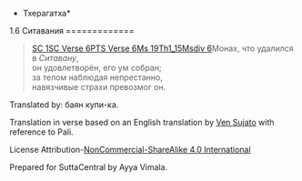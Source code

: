 * Тхерагатха*

1\.6 Ситавания
\=\=\=\=\=\=\=\=\=\=\=\=\=

> [SC 1](\#sc1)[SC Verse 6](\#vns6)[PTS Verse 6](\#vnp6)[Ms 19Th1\_15](\#ms19Th1_15)[Msdiv 6](\#msdiv6)Монах, что удалился в *Ситавану*,  
> он удовлетворён, его ум собран;  
> за телом наблюдая непрестанно,  
> навязчивые страхи превозмог он\.

Translated by: баян купи\-ка\.

Translation in verse based on an English translation by [Ven Sujato](/en/thag1\.6) with reference to Pali\.

License Attribution\-[NonCommercial\-ShareAlike 4\.0 International](https://creativecommons\.org/licenses/by\-nc\-sa/4\.0/)

Prepared for SuttaCentral by Ayya Vimala\.